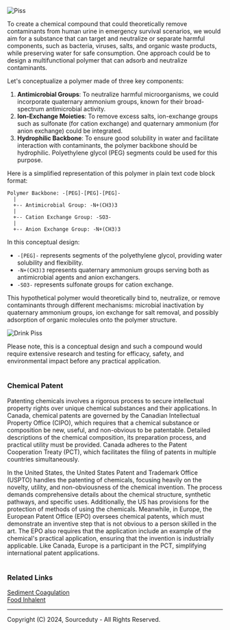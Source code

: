 ![Piss](https://github.com/sourceduty/Urine_Clarifier/assets/123030236/480eb5df-bdad-49bf-adb8-3272c34b8b8a)

To create a chemical compound that could theoretically remove contaminants from human urine in emergency survival scenarios, we would aim for a substance that can target and neutralize or separate harmful components, such as bacteria, viruses, salts, and organic waste products, while preserving water for safe consumption. One approach could be to design a multifunctional polymer that can adsorb and neutralize contaminants.

Let's conceptualize a polymer made of three key components:

1. **Antimicrobial Groups**: To neutralize harmful microorganisms, we could incorporate quaternary ammonium groups, known for their broad-spectrum antimicrobial activity.
2. **Ion-Exchange Moieties**: To remove excess salts, ion-exchange groups such as sulfonate (for cation exchange) and quaternary ammonium (for anion exchange) could be integrated.
3. **Hydrophilic Backbone**: To ensure good solubility in water and facilitate interaction with contaminants, the polymer backbone should be hydrophilic. Polyethylene glycol (PEG) segments could be used for this purpose.

Here is a simplified representation of this polymer in plain text code block format:

```
Polymer Backbone: -[PEG]-[PEG]-[PEG]-
  |
  +-- Antimicrobial Group: -N+(CH3)3
  |
  +-- Cation Exchange Group: -SO3-
  |
  +-- Anion Exchange Group: -N+(CH3)3
```

In this conceptual design:

- `-[PEG]-` represents segments of the polyethylene glycol, providing water solubility and flexibility.
- `-N+(CH3)3` represents quaternary ammonium groups serving both as antimicrobial agents and anion exchangers.
- `-SO3-` represents sulfonate groups for cation exchange.

This hypothetical polymer would theoretically bind to, neutralize, or remove contaminants through different mechanisms: microbial inactivation by quaternary ammonium groups, ion exchange for salt removal, and possibly adsorption of organic molecules onto the polymer structure.

![Drink Piss](https://github.com/sourceduty/Urine_Clarifier/assets/123030236/3bad3d15-0577-4535-ae0c-01a7403a96ec)

Please note, this is a conceptual design and such a compound would require extensive research and testing for efficacy, safety, and environmental impact before any practical application.

#
### Chemical Patent

Patenting chemicals involves a rigorous process to secure intellectual property rights over unique chemical substances and their applications. In Canada, chemical patents are governed by the Canadian Intellectual Property Office (CIPO), which requires that a chemical substance or composition be new, useful, and non-obvious to be patentable. Detailed descriptions of the chemical composition, its preparation process, and practical utility must be provided. Canada adheres to the Patent Cooperation Treaty (PCT), which facilitates the filing of patents in multiple countries simultaneously.

In the United States, the United States Patent and Trademark Office (USPTO) handles the patenting of chemicals, focusing heavily on the novelty, utility, and non-obviousness of the chemical invention. The process demands comprehensive details about the chemical structure, synthetic pathways, and specific uses. Additionally, the US has provisions for the protection of methods of using the chemicals. Meanwhile, in Europe, the European Patent Office (EPO) oversees chemical patents, which must demonstrate an inventive step that is not obvious to a person skilled in the art. The EPO also requires that the application include an example of the chemical's practical application, ensuring that the invention is industrially applicable. Like Canada, Europe is a participant in the PCT, simplifying international patent applications.

#
### Related Links

[Sediment Coagulation](https://github.com/sourceduty/Sediment_Coagulation)
<br>
[Food Inhalent](https://github.com/sourceduty/Food_Inhalant)

***
Copyright (C) 2024, Sourceduty - All Rights Reserved.
